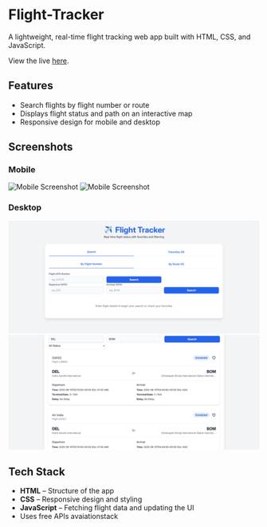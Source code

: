 # Flight-Tracker

A lightweight, real-time flight tracking web app built with HTML, CSS, and JavaScript.

View the live [here](https://flighttracker333.netlify.app).

## Features

- Search flights by flight number or route
- Displays flight status and path on an interactive map
- Responsive design for mobile and desktop

## Screenshots

### Mobile
![Mobile Screenshot](/home.png)
![Mobile Screenshot](/status.png)

### Desktop
![Desktop Screenshot](/home1.png)
![Desktop Screenshot](/status1.png)

## Tech Stack

- **HTML** – Structure of the app
- **CSS** – Responsive design and styling
- **JavaScript** – Fetching flight data and updating the UI
- Uses free APIs avaiationstack
